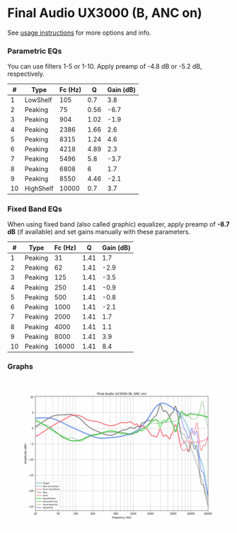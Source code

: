 # Final Audio UX3000 (B, ANC on)
See [usage instructions](https://github.com/jaakkopasanen/AutoEq#usage) for more options and info.

### Parametric EQs
You can use filters 1-5 or 1-10. Apply preamp of -4.8 dB or -5.2 dB, respectively.

|   # | Type      |   Fc (Hz) |    Q |   Gain (dB) |
|-----|-----------|-----------|------|-------------|
|   1 | LowShelf  |       105 | 0.7  |         3.8 |
|   2 | Peaking   |        75 | 0.56 |        -6.7 |
|   3 | Peaking   |       904 | 1.02 |        -1.9 |
|   4 | Peaking   |      2386 | 1.66 |         2.6 |
|   5 | Peaking   |      8315 | 1.24 |         4.6 |
|   6 | Peaking   |      4218 | 4.89 |         2.3 |
|   7 | Peaking   |      5496 | 5.8  |        -3.7 |
|   8 | Peaking   |      6808 | 6    |         1.7 |
|   9 | Peaking   |      8550 | 4.46 |        -2.1 |
|  10 | HighShelf |     10000 | 0.7  |         3.7 |

### Fixed Band EQs
When using fixed band (also called graphic) equalizer, apply preamp of **-8.7 dB** (if available) and set gains manually with these parameters.

|   # | Type    |   Fc (Hz) |    Q |   Gain (dB) |
|-----|---------|-----------|------|-------------|
|   1 | Peaking |        31 | 1.41 |         1.7 |
|   2 | Peaking |        62 | 1.41 |        -2.9 |
|   3 | Peaking |       125 | 1.41 |        -3.5 |
|   4 | Peaking |       250 | 1.41 |        -0.9 |
|   5 | Peaking |       500 | 1.41 |        -0.8 |
|   6 | Peaking |      1000 | 1.41 |        -2.1 |
|   7 | Peaking |      2000 | 1.41 |         1.7 |
|   8 | Peaking |      4000 | 1.41 |         1.1 |
|   9 | Peaking |      8000 | 1.41 |         3.9 |
|  10 | Peaking |     16000 | 1.41 |         8.4 |

### Graphs
![](./Final%20Audio%20UX3000%20(B,%20ANC%20on).png)
